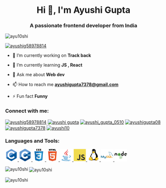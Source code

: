 <h1 align="center">Hi 👋, I'm Ayushi Gupta</h1>
<h3 align="center">A passionate frontend developer from India</h3>

<p align="left"> <img src="https://komarev.com/ghpvc/?username=ayu10shi&label=Profile%20views&color=0e75b6&style=flat" alt="ayu10shi" /> </p>

<p align="left"> <a href="https://twitter.com/ayushig58978814" target="blank"><img src="https://img.shields.io/twitter/follow/ayushig58978814?logo=twitter&style=for-the-badge" alt="ayushig58978814" /></a> </p>

- 🔭 I’m currently working on **Track back**

- 🌱 I’m currently learning **JS , React**

- 💬 Ask me about **Web dev**

- 📫 How to reach me **ayushigupta7378@gmail.com**

- ⚡ Fun fact **Funny**

<h3 align="left">Connect with me:</h3>
<p align="left">
<a href="https://twitter.com/ayushig58978814" target="blank"><img align="center" src="https://raw.githubusercontent.com/rahuldkjain/github-profile-readme-generator/master/src/images/icons/Social/twitter.svg" alt="ayushig58978814" height="30" width="40" /></a>
<a href="https://linkedin.com/in/ayushi gupta" target="blank"><img align="center" src="https://raw.githubusercontent.com/rahuldkjain/github-profile-readme-generator/master/src/images/icons/Social/linked-in-alt.svg" alt="ayushi gupta" height="30" width="40" /></a>
<a href="https://instagram.com/ayushi_gupta_0510" target="blank"><img align="center" src="https://raw.githubusercontent.com/rahuldkjain/github-profile-readme-generator/master/src/images/icons/Social/instagram.svg" alt="ayushi_gupta_0510" height="30" width="40" /></a>
<a href="https://www.codechef.com/users/ayushigupta08" target="blank"><img align="center" src="https://cdn.jsdelivr.net/npm/simple-icons@3.1.0/icons/codechef.svg" alt="ayushigupta08" height="30" width="40" /></a>
<a href="https://www.hackerrank.com/ayushigupta7378" target="blank"><img align="center" src="https://raw.githubusercontent.com/rahuldkjain/github-profile-readme-generator/master/src/images/icons/Social/hackerrank.svg" alt="ayushigupta7378" height="30" width="40" /></a>
<a href="https://codeforces.com/profile/ayushi10" target="blank"><img align="center" src="https://raw.githubusercontent.com/rahuldkjain/github-profile-readme-generator/master/src/images/icons/Social/codeforces.svg" alt="ayushi10" height="30" width="40" /></a>
</p>

<h3 align="left">Languages and Tools:</h3>
<p align="left"> <a href="https://www.cprogramming.com/" target="_blank" rel="noreferrer"> <img src="https://raw.githubusercontent.com/devicons/devicon/master/icons/c/c-original.svg" alt="c" width="40" height="40"/> </a> <a href="https://www.w3schools.com/cpp/" target="_blank" rel="noreferrer"> <img src="https://raw.githubusercontent.com/devicons/devicon/master/icons/cplusplus/cplusplus-original.svg" alt="cplusplus" width="40" height="40"/> </a> <a href="https://www.w3schools.com/css/" target="_blank" rel="noreferrer"> <img src="https://raw.githubusercontent.com/devicons/devicon/master/icons/css3/css3-original-wordmark.svg" alt="css3" width="40" height="40"/> </a> <a href="https://www.w3.org/html/" target="_blank" rel="noreferrer"> <img src="https://raw.githubusercontent.com/devicons/devicon/master/icons/html5/html5-original-wordmark.svg" alt="html5" width="40" height="40"/> </a> <a href="https://www.java.com" target="_blank" rel="noreferrer"> <img src="https://raw.githubusercontent.com/devicons/devicon/master/icons/java/java-original.svg" alt="java" width="40" height="40"/> </a> <a href="https://developer.mozilla.org/en-US/docs/Web/JavaScript" target="_blank" rel="noreferrer"> <img src="https://raw.githubusercontent.com/devicons/devicon/master/icons/javascript/javascript-original.svg" alt="javascript" width="40" height="40"/> </a> <a href="https://www.linux.org/" target="_blank" rel="noreferrer"> <img src="https://raw.githubusercontent.com/devicons/devicon/master/icons/linux/linux-original.svg" alt="linux" width="40" height="40"/> </a> <a href="https://www.mysql.com/" target="_blank" rel="noreferrer"> <img src="https://raw.githubusercontent.com/devicons/devicon/master/icons/mysql/mysql-original-wordmark.svg" alt="mysql" width="40" height="40"/> </a> <a href="https://nodejs.org" target="_blank" rel="noreferrer"> <img src="https://raw.githubusercontent.com/devicons/devicon/master/icons/nodejs/nodejs-original-wordmark.svg" alt="nodejs" width="40" height="40"/> </a> </p>

<p><img align="left" src="https://github-readme-stats.vercel.app/api/top-langs?username=ayu10shi&show_icons=true&locale=en&layout=compact" alt="ayu10shi" /></p>

<p>&nbsp;<img align="center" src="https://github-readme-stats.vercel.app/api?username=ayu10shi&show_icons=true&locale=en" alt="ayu10shi" /></p>

<p><img align="center" src="https://github-readme-streak-stats.herokuapp.com/?user=ayu10shi&" alt="ayu10shi" /></p>
